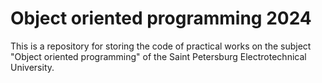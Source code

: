 # Object oriented programming 2024
This is a repository for storing the code of practical works on the subject "Object oriented programming" of the Saint Petersburg Electrotechnical University.
